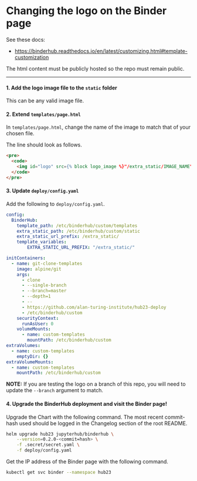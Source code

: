 # Changing the logo on the Binder page

See these docs:

- https://binderhub.readthedocs.io/en/latest/customizing.html#template-customization

The html content must be publicly hosted so the repo must remain public.

---

#### 1. Add the logo image file to the `static` folder

This can be any valid image file.

#### 2. Extend `templates/page.html`

In `templates/page.html`, change the name of the image to match that of your chosen file.

The line should look as follows.

```html
<pre>
  <code>
    <img id="logo" src={% block logo_image %}"/extra_static/IMAGE_NAME"{% endblock logo_image %} width="390px" />
  </code>
</pre>
```

#### 3. Update `deploy/config.yaml`

Add the following to `deploy/config.yaml`.

```yaml
config:
  BinderHub:
    template_path: /etc/binderhub/custom/templates
    extra_static_path: /etc/binderhub/custom/static
    extra_static_url_prefix: /extra_static/
    template_variables:
        EXTRA_STATIC_URL_PREFIX: "/extra_static/"

initContainers:
  - name: git-clone-templates
    image: alpine/git
    args:
      - clone
      - --single-branch
      - --branch=master
      - --depth=1
      - --
      - https://github.com/alan-turing-institute/hub23-deploy
      - /etc/binderhub/custom
    securityContext:
      runAsUser: 0
    volumeMounts:
      - name: custom-templates
        mountPath: /etc/binderhub/custom
extraVolumes:
  - name: custom-templates
    emptyDir: {}
extraVolumeMounts:
  - name: custom-templates
    mountPath: /etc/binderhub/custom
```

**NOTE:** If you are testing the logo on a branch of this repo, you will need to update the `--branch` argument to match.

#### 4. Upgrade the BinderHub deployment and visit the Binder page!

Upgrade the Chart with the following command.
The most recent commit-hash used should be logged in the Changelog section of the root README.

```bash
helm upgrade hub23 jupyterhub/binderhub \
    --version=0.2.0-<commit=hash> \
    -f .secret/secret.yaml \
    -f deploy/config.yaml
```

Get the IP address of the Binder page with the following command.

```bash
kubectl get svc binder --namespace hub23
```

